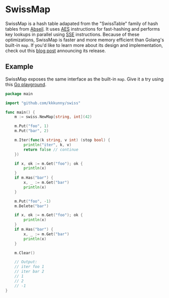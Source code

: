 # SwissMap

SwissMap is a hash table adapated from the "SwissTable" family of hash tables from [Abseil](https://abseil.io/blog/20180927-swisstables). It uses [AES](https://github.com/kkkunny/maphash) instructions for fast-hashing and performs key lookups in parallel using [SSE](https://en.wikipedia.org/wiki/Streaming_SIMD_Extensions) instructions. Because of these optimizations, SwissMap is faster and more memory efficient than Golang's built-in `map`. If you'd like to learn more about its design and implementation, check out this [blog post](https://www.dolthub.com/blog/2023-03-28-swiss-map/) announcing its release.


## Example

SwissMap exposes the same interface as the built-in `map`. Give it a try using this [Go playground](https://go.dev/play/p/JPDC5WhYN7g).

```go
package main

import "github.com/kkkunny/swiss"

func main() {
	m := swiss.NewMap[string, int](42)

	m.Put("foo", 1)
	m.Put("bar", 2)

	m.Iter(func(k string, v int) (stop bool) {
		println("iter", k, v)
		return false // continue
	})

	if x, ok := m.Get("foo"); ok {
		println(x)
	}
	if m.Has("bar") {
		x, _ := m.Get("bar")
		println(x)
	}

	m.Put("foo", -1)
	m.Delete("bar")

	if x, ok := m.Get("foo"); ok {
		println(x)
	}
	if m.Has("bar") {
		x, _ := m.Get("bar")
		println(x)
	}

	m.Clear()

	// Output:
	// iter foo 1
	// iter bar 2
	// 1
	// 2
	// -1
}
```
